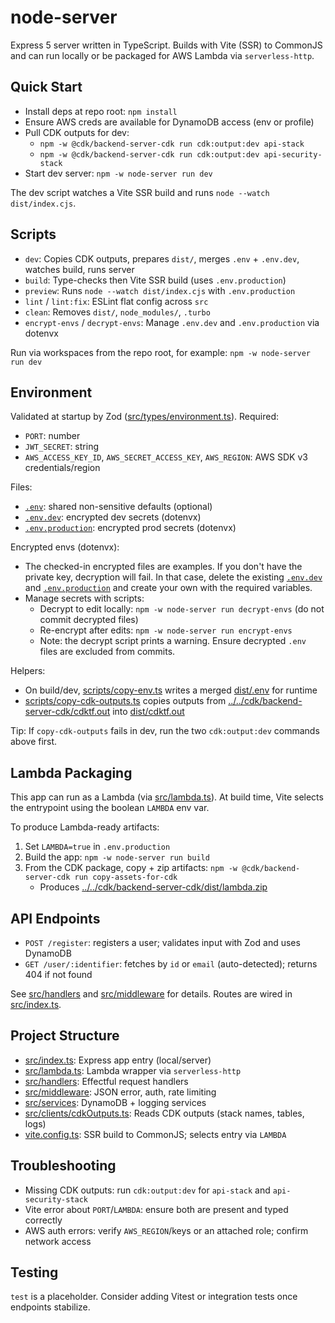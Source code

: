 # node-server

Express 5 server written in TypeScript. Builds with Vite (SSR) to CommonJS and can run locally or be packaged for AWS Lambda via `serverless-http`.

## Quick Start

- Install deps at repo root: `npm install`
- Ensure AWS creds are available for DynamoDB access (env or profile)
- Pull CDK outputs for dev:
  - `npm -w @cdk/backend-server-cdk run cdk:output:dev api-stack`
  - `npm -w @cdk/backend-server-cdk run cdk:output:dev api-security-stack`
- Start dev server: `npm -w node-server run dev`

The dev script watches a Vite SSR build and runs `node --watch dist/index.cjs`.

## Scripts

- `dev`: Copies CDK outputs, prepares `dist/`, merges `.env` + `.env.dev`, watches build, runs server
- `build`: Type-checks then Vite SSR build (uses `.env.production`)
- `preview`: Runs `node --watch dist/index.cjs` with `.env.production`
- `lint` / `lint:fix`: ESLint flat config across `src`
- `clean`: Removes `dist/`, `node_modules/`, `.turbo`
- `encrypt-envs` / `decrypt-envs`: Manage `.env.dev` and `.env.production` via dotenvx

Run via workspaces from the repo root, for example:
`npm -w node-server run dev`

## Environment

Validated at startup by Zod ([src/types/environment.ts](src/types/environment.ts)). Required:
- `PORT`: number
- `JWT_SECRET`: string
- `AWS_ACCESS_KEY_ID`, `AWS_SECRET_ACCESS_KEY`, `AWS_REGION`: AWS SDK v3 credentials/region

Files:
- [`.env`](.env): shared non-sensitive defaults (optional)
- [`.env.dev`](.env.dev): encrypted dev secrets (dotenvx)
- [`.env.production`](.env.production): encrypted prod secrets (dotenvx)

Encrypted envs (dotenvx):
- The checked-in encrypted files are examples. If you don't have the private key, decryption will fail. In that case, delete the existing [`.env.dev`](.env.dev) and [`.env.production`](.env.production) and create your own with the required variables.
- Manage secrets with scripts:
  - Decrypt to edit locally: `npm -w node-server run decrypt-envs` (do not commit decrypted files)
  - Re-encrypt after edits: `npm -w node-server run encrypt-envs`
  - Note: the decrypt script prints a warning. Ensure decrypted `.env` files are excluded from commits.

Helpers:
- On build/dev, [scripts/copy-env.ts](scripts/copy-env.ts) writes a merged [dist/.env](dist) for runtime
- [scripts/copy-cdk-outputs.ts](scripts/copy-cdk-outputs.ts) copies outputs from [../../cdk/backend-server-cdk/cdktf.out](../../cdk/backend-server-cdk/cdktf.out) into [dist/cdktf.out](dist/cdktf.out)

Tip: If `copy-cdk-outputs` fails in dev, run the two `cdk:output:dev` commands above first.

## Lambda Packaging

This app can run as a Lambda (via [src/lambda.ts](src/lambda.ts)). At build time, Vite selects the entrypoint using the boolean `LAMBDA` env var.

To produce Lambda-ready artifacts:
1) Set `LAMBDA=true` in `.env.production`
2) Build the app: `npm -w node-server run build`
3) From the CDK package, copy + zip artifacts: `npm -w @cdk/backend-server-cdk run copy-assets-for-cdk`
   - Produces [../../cdk/backend-server-cdk/dist/lambda.zip](../../cdk/backend-server-cdk/dist/lambda.zip)

## API Endpoints

- `POST /register`: registers a user; validates input with Zod and uses DynamoDB
- `GET /user/:identifier`: fetches by `id` or `email` (auto-detected); returns 404 if not found

See [src/handlers](src/handlers) and [src/middleware](src/middleware) for details. Routes are wired in [src/index.ts](src/index.ts).

## Project Structure

- [src/index.ts](src/index.ts): Express app entry (local/server)
- [src/lambda.ts](src/lambda.ts): Lambda wrapper via `serverless-http`
- [src/handlers](src/handlers): Effectful request handlers
- [src/middleware](src/middleware): JSON error, auth, rate limiting
- [src/services](src/services): DynamoDB + logging services
- [src/clients/cdkOutputs.ts](src/clients/cdkOutputs.ts): Reads CDK outputs (stack names, tables, logs)
- [vite.config.ts](vite.config.ts): SSR build to CommonJS; selects entry via `LAMBDA`

## Troubleshooting

- Missing CDK outputs: run `cdk:output:dev` for `api-stack` and `api-security-stack`
- Vite error about `PORT`/`LAMBDA`: ensure both are present and typed correctly
- AWS auth errors: verify `AWS_REGION`/keys or an attached role; confirm network access

## Testing

`test` is a placeholder. Consider adding Vitest or integration tests once endpoints stabilize.
